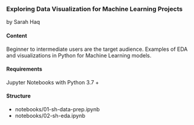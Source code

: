 ### Exploring Data Visualization for Machine Learning Projects
by Sarah Haq

#### Content
Beginner to intermediate users are the target audience. Examples of EDA and visualizations in Python for Machine Learning models.

#### Requirements
Jupyter Notebooks with Python 3.7 +


#### Structure
* notebooks/01-sh-data-prep.ipynb
* notebooks/02-sh-eda.ipynb
